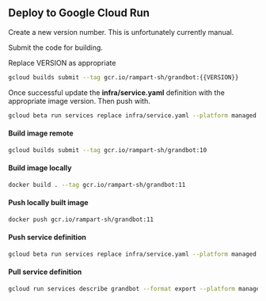 ## Deploy to Google Cloud Run

Create a new version number. This is unfortunately currently manual.

Submit the code for building.

Replace VERSION as appropriate

```bash
gcloud builds submit --tag gcr.io/rampart-sh/grandbot:{{VERSION}}
```

Once successful update the **infra/service.yaml** definition with the appropriate image version. Then push with.

```bash
gcloud beta run services replace infra/service.yaml --platform managed
```

#### Build image remote

```bash
gcloud builds submit --tag gcr.io/rampart-sh/grandbot:10
```

#### Build image locally

```bash
docker build . --tag gcr.io/rampart-sh/grandbot:11
```

#### Push locally built image

```bash
docker push gcr.io/rampart-sh/grandbot:11
```

#### Push service definition

```bash
gcloud beta run services replace infra/service.yaml --platform managed
```

#### Pull service definition

```bash
gcloud run services describe grandbot --format export --platform managed > infra/service.yaml
```
